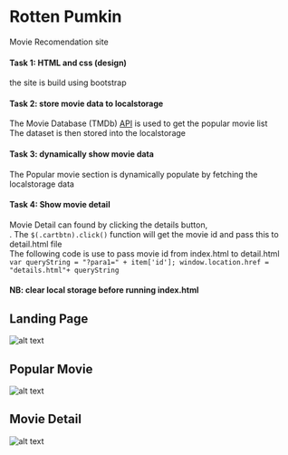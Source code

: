 # Rotten Pumkin
Movie Recomendation site
#### Task 1: HTML and css (design)
  the site is build using bootstrap
#### Task 2: store movie data to localstorage
  The Movie Database (TMDb) [API](https://www.themoviedb.org/documentation/api) is used to get the popular movie list<br>
  The dataset is then stored into the localstorage
#### Task 3: dynamically show movie data
  The Popular movie section is dynamically populate by fetching the localstorage data
#### Task 4: Show movie detail
  Movie Detail can found by clicking the details button,<br>.
  The `$(.cartbtn).click()` function will get the movie id and pass this to detail.html file <br>
  The following code is use to pass movie id from index.html to detail.html<br>
  `var queryString = "?para1=" + item['id'];
   window.location.href = "details.html"+ queryString`

#### NB: clear local storage before running index.html

## Landing Page
![alt text](https://github.com/mirsahib/RottenPumpkin/blob/master/screenshot/landing.png "Landing page")

## Popular Movie
![alt text](https://github.com/mirsahib/RottenPumkin/blob/Assignment1/screenshot/popularMovie.png "Popular page")

## Movie Detail
![alt text](https://github.com/mirsahib/RottenPumkin/blob/Assignment1/screenshot/detail.png "Detail page")





